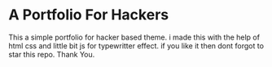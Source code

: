 
# A  Portfolio For Hackers


This a simple portfolio for hacker based theme. i made this with the help of html css and little bit js for typewritter effect. if you like it then dont forgot to star this repo. Thank You.

